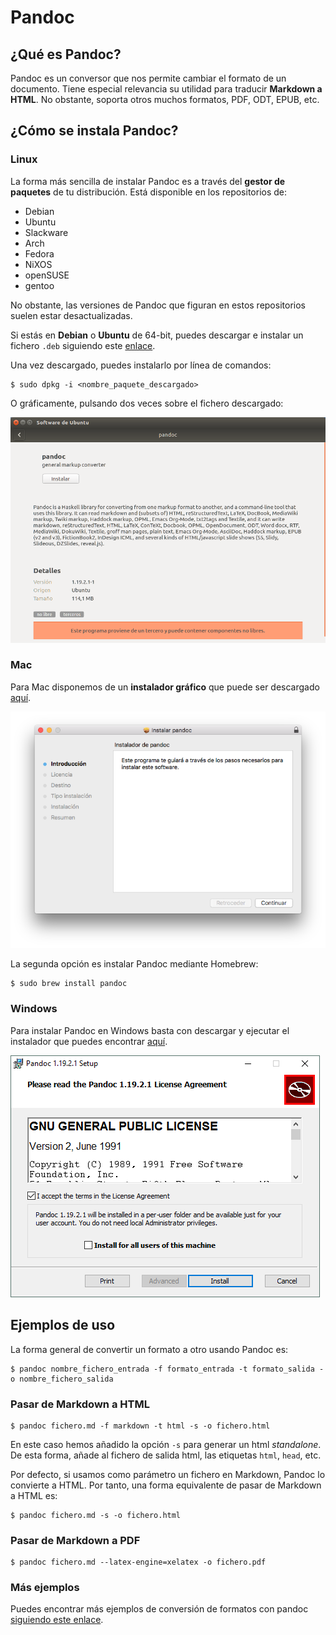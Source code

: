 # Pandoc

## ¿Qué es Pandoc?

Pandoc es un conversor que nos permite cambiar el formato de un documento. Tiene especial relevancia su utilidad para traducir **Markdown a HTML**. No obstante, soporta otros muchos formatos, PDF, ODT, EPUB, etc.

## ¿Cómo se instala Pandoc?

### Linux

La forma más sencilla de instalar Pandoc es a través del **gestor de paquetes** de tu distribución. Está disponible en los repositorios de:

* Debian
* Ubuntu
* Slackware
* Arch
* Fedora
* NiXOS
* openSUSE
* gentoo

No obstante, las versiones de Pandoc que figuran en estos repositorios suelen estar desactualizadas.

Si estás en **Debian** o **Ubuntu** de 64-bit, puedes descargar e instalar un fichero `.deb` siguiendo este [enlace](https://github.com/jgm/pandoc/releases).

Una vez descargado, puedes instalarlo por línea de comandos:

```
$ sudo dpkg -i <nombre_paquete_descargado>
```

O gráficamente, pulsando dos veces sobre el fichero descargado:

![](./images/pandoc_ubuntu.png)


### Mac

Para Mac disponemos de un **instalador gráfico** que puede ser descargado [aquí](https://github.com/jgm/pandoc/releases).

![](./images/pandoc_mac.png)

La segunda opción es instalar Pandoc mediante Homebrew:

```
$ sudo brew install pandoc
```
### Windows

Para instalar Pandoc en Windows basta con descargar y ejecutar el instalador que puedes encontrar [aquí](https://github.com/jgm/pandoc/releases).

![](./images/pandoc_windows.png)

## Ejemplos de uso

La forma general de convertir un formato a otro usando Pandoc es:

```
$ pandoc nombre_fichero_entrada -f formato_entrada -t formato_salida -o nombre_fichero_salida
```

### Pasar de Markdown a HTML

```
$ pandoc fichero.md -f markdown -t html -s -o fichero.html
```

En este caso hemos añadido la opción `-s` para generar un html *standalone*. De esta forma, añade al fichero de salida html, las etiquetas `html`, `head`, etc.

Por defecto, si usamos como parámetro un fichero en Markdown, Pandoc lo convierte a HTML. Por tanto, una forma equivalente de pasar de Markdown a HTML es:

```
$ pandoc fichero.md -s -o fichero.html
```

### Pasar de Markdown a PDF

```
$ pandoc fichero.md --latex-engine=xelatex -o fichero.pdf
```

### Más ejemplos

Puedes encontrar más ejemplos de conversión de formatos con pandoc [siguiendo este enlace](http://pandoc.org/demos.html).
